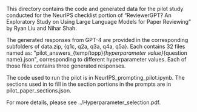 This directory contains the code and generated data for the pilot study conducted for the NeurIPS checklist portion of “ReviewerGPT? An Exploratory Study on Using Large Language Models for Paper Reviewing” by Ryan Liu and Nihar Shah.

The generated responses from GPT-4 are provided in the corresponding subfolders of data.zip, {q1c, q2a, q3a, q4a, q5a}. Each contains 32 files named as: "pilot_answers_{temp/topp}_{hyperparameter value}_{question name}.json", corresponding to different hyperparameter values. Each of those files contains three generated responses. 

The code used to run the pilot is in NeurIPS_prompting_pilot.ipynb. The sections used in to fill in the section portions in the prompts are in pilot_paper_sections.json. 

For more details, please see ../Hyperparameter_selection.pdf.